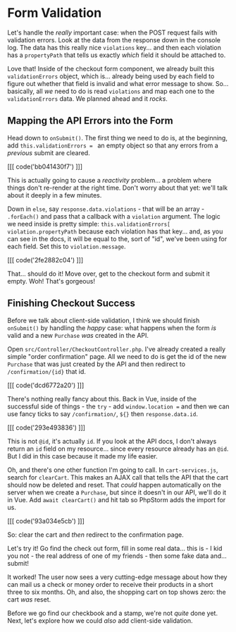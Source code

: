 # Form Validation

Let's handle the *really* important case: when the POST request fails with
validation errors. Look at the data from the response down in the console log.
The data has this really nice `violations` key... and then each violation has a
`propertyPath` that tells us exactly *which* field it should be attached to.

Love that! Inside of the checkout form component, we already built this
`validationErrors` object, which is... already being used by each field to figure
out whether that field is invalid and what error message to show. So... basically,
all *we* need to do is read `violations` and map each one to the `validationErrors`
data. We planned ahead and it *rocks*.

## Mapping the API Errors into the Form

Head down to `onSubmit()`. The first thing we need to do is, at the beginning,
add `this.validationErrors = ` an empty object so that any errors from a *previous*
submit are cleared.

[[[ code('bb041430f7') ]]]

This is actually going to cause a *reactivity* problem... a problem where things
don't re-render at the right time. Don't worry about that yet: we'll talk about it
deeply in a few minutes.

Down in `else`, say `response.data.violations` - that will be an array - `.forEach()`
and pass that a callback with a `violation` argument. The logic we need inside is
pretty simple: `this.validationErrors[` `violation.propertyPath` because each
violation has that key... and, as you can see in the docs, it will be equal to the,
sort of "id", we've been using for each field. Set this to `violation.message`.

[[[ code('2fe2882c04') ]]]

That... should do it! Move over, get to the checkout form and submit it empty. Woh!
That's gorgeous!

## Finishing Checkout Success

Before we talk about client-side validation, I think we should finish `onSubmit()`
by handling the *happy* case: what happens when the form *is* valid and a new
`Purchase` *was* created in the API.

Open `src/Controller/CheckoutController.php`. I've already created a really simple
"order confirmation" page. All we need to do is get the id of the new `Purchase`
that was just created by the API and then redirect to `/confirmation/{id}` that id.

[[[ code('dcd6772a20') ]]]

There's nothing really fancy about this. Back in Vue, inside of the successful
side of things - the `try` - add `window.location =` and then we can use fancy
ticks to say `/confirmation/`, `${}` then `response.data.id`.

[[[ code('293e493836') ]]]

This is not `@id`, it's actually `id`. If you look at the API docs, I don't always
return an `id` field on my resource... since every resource already has an `@id`.
But I did in this case because it made my life easier.

Oh, and there's one other function I'm going to call. In `cart-services.js`,
search for `clearCart`. This makes an AJAX call that tells the API that the cart
should now be deleted and reset. That *could* happen automatically on the server
when we create a `Purchase`, but since it doesn't in our API, we'll do it in Vue.
Add `await clearCart()` and hit tab so PhpStorm adds the import for us.

[[[ code('93a034e5cb') ]]]

So: clear the cart and *then* redirect to the confirmation page.

Let's try it! Go find the check out form, fill in some real data... this is - I kid
you not - the real address of one of my friends - then some fake data and... submit!

It worked! The user now sees a very cutting-edge message about how they can mail
us a check or money order to receive their products in a short three to six months.
Oh, and also, the shopping cart on top shows zero: the cart *was* reset.

Before we go find our checkbook and a stamp, we're not *quite* done yet. Next,
let's explore how we could *also* add client-side validation.

